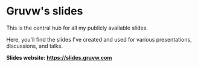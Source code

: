 # Gruvw's slides

This is the central hub for all my publicly available slides.

Here, you'll find the slides I've created and used for various presentations, discussions, and talks.

**Slides website: <https://slides.gruvw.com>**
